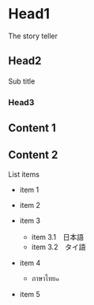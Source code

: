 # Head1
The story teller

## Head2
Sub title　

### Head3
Content 1
---
Content 2
---
List items
- item 1
- item 2
- item 3
  - item 3.1　日本語
  - item 3.2　タイ語
- item 4
  - ภาษาไทย๑
  
- item 5


